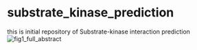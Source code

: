 # substrate_kinase_prediction
this is initial repository of Substrate-kinase interaction prediction
![fig1_full_abstract](https://github.com/user-attachments/assets/2929dce6-2201-400c-a21f-6cfaf5f6b88e)
